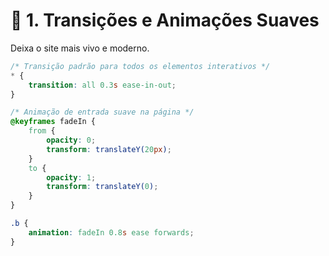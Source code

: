 # 🎨 1. Transições e Animações Suaves

Deixa o site mais vivo e moderno.

```css
/* Transição padrão para todos os elementos interativos */
* {
    transition: all 0.3s ease-in-out;
}

/* Animação de entrada suave na página */
@keyframes fadeIn {
    from {
        opacity: 0;
        transform: translateY(20px);
    }
    to {
        opacity: 1;
        transform: translateY(0);
    }
}

.b {
    animation: fadeIn 0.8s ease forwards;
}
```
